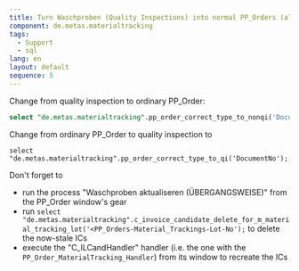 ```yaml
---
title: Turn Waschproben (Quality Inspections) into normal PP_Orders (also works the other way round)
component: de.metas.materialtracking
tags: 
  - Support
  - sql
lang: en
layout: default
sequence: 5
---
```


Change from quality inspection to ordinary PP_Order:

```sql
select "de.metas.materialtracking".pp_order_correct_type_to_nonqi('DocumentNo');
```
Change from ordinary PP_Order to quality inspection to

```
select "de.metas.materialtracking".pp_order_correct_type_to_qi('DocumentNo');
```

Don't forget to 
* run the process "Waschproben aktualiseren (ÜBERGANGSWEISE)" from the PP_Order window's gear
* run `select "de.metas.materialtracking".c_invoice_candidate_delete_for_m_material_tracking_lot('<PP_Orders-Material_Trackings-Lot-No');` to delete the now-stale ICs
* execute the "C_ILCandHandler" handler (i.e. the one with the `PP_Order_MaterialTracking_Handler`) from its window to recreate the ICs
